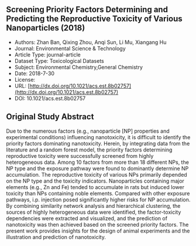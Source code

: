 <script type='text/javascript' src='https://d1bxh8uas1mnw7.cloudfront.net/assets/embed.js'></script>

<div style="float: right; width: 200px" class='altmetric-embed' data-badge-type='donut' data-condensed='true' data-badge-details='right' data-doi="10.1021/acs.est.8b02757"></div>

## Screening Priority Factors Determining and Predicting the Reproductive Toxicity of Various Nanoparticles (2018)
<script type="application/ld+json">
	{	
		"@context": {
			"bs": "https://bioschemas.org/",
			"schema": "https://schema.org/",
			"citation": "schema:citation",
			"name": "schema:name",
			"url": "schema:url",
			"variableMeasured": "schema:variableMeasured"
		},
		"variableMeasured": [
			{
				"@type": "schema:PropertyValue",
				"name": "MI-R1.3-ABSTRACT-BASIC-CHEMICAL_COMPOSITION"
			},
			{
				"@type": "schema:PropertyValue",
				"name": "MI-R1.3-ABSTRACT-BASIC-SURFACE_CHEMISTRY"
			},
			{
				"@type": "schema:PropertyValue",
				"name": "MI-R1.3-ABSTRACT-PHYSCHEM-SIZE"
			},
			{
				"@type": "schema:PropertyValue",
				"name": "MI-R1.3-ABSTRACT-PHYSCHEM-SHAPE"
			},
			{
				"@type": "schema:PropertyValue",
				"name": "MI-R1.3-ABSTRACT-PHYSCHEM-ZETA_POTENTIAL"
			},
			{
				"@type": "schema:PropertyValue",
				"name": "MI-R1.3-ABSTRACT-PHYSCHEM-SURFACE_AREA"
			},
			{
				"@type": "schema:PropertyValue",
				"name": "MI-R1.3-ABSTRACT-TOX-ORGANISM_OR_SPECIES"
			},
			{
				"@type": "schema:PropertyValue",
				"name": "MI-R1.3-ABSTRACT-TOX-in_vivo_subject_age"
			},
			{
				"@type": "schema:PropertyValue",
				"name": "MI-R1.3-ABSTRACT-TOX-in_vivo_subject_weight"
			},
			{
				"@type": "schema:PropertyValue",
				"name": "MI-R1.3-ABSTRACT-TOX-in_vivo_number_of_test_subjects"
			},
			{
				"@type": "schema:PropertyValue",
				"name": "MI-R1.3-ABSTRACT-TOX-CONCENTRATION"
			},
			{
				"@type": "schema:PropertyValue",
				"name": "MI-R1.3-ABSTRACT-TOX-EXPOSURE_TIME"
			}
		],
		"@type": "schema:Dataset",
		"name": "Screening Priority Factors Determining and Predicting the Reproductive Toxicity of Various Nanoparticles",
		"url": "http://dx.doi.org/10.1021/acs.est.8b02757",
		"citation": "https://doi.org/10.1021/acs.est.8b02757",
		"@id": "10.1021/acs.est.8b02757",
		"http://purl.org/dc/terms/conformsTo": { "@type": "schema:CreativeWork", "@id": "https://bioschemas.org/profiles/Dataset/1.0-RELEASE" },
		"schema:license": "",
		"schema:creator": [
		  {
			"@type": "schema:Organization",
			"name": "RiskGONE"
		  }
		],
		"schema:datePublished": "2018-7-30"
	}
</script>

* Authors: Zhan Ban, Qixing Zhou, Anqi Sun, Li Mu, Xiangang Hu
* Journal: Environmental Science &amp; Technology
* Article Type: journal-article
* Dataset Type: Toxicological Datasets
* Subject: Environmental Chemistry,General Chemistry
* Date: 2018-7-30
* License: []()
* URL: [http://dx.doi.org/10.1021/acs.est.8b02757](http://dx.doi.org/10.1021/acs.est.8b02757)
* DOI: 10.1021/acs.est.8b02757



## Original Study Abstract

Due to the numerous factors (e.g., nanoparticle [NP] properties and experimental conditions) influencing nanotoxicity, it is difficult to identify the priority factors dominating nanotoxicity. Herein, by integrating data from the literature and a random forest model, the priority factors determining reproductive toxicity were successfully screened from highly heterogeneous data. Among 10 factors from more than 18 different NPs, the NP type and the exposure pathway were found to dominantly determine NP accumulation. The reproductive toxicity of various NPs primarily depended on the NP type and the toxicity indicators. Nanoparticles containing major elements (e.g., Zn and Fe) tended to accumulate in rats but induced lower toxicity than NPs containing noble elements. Compared with other exposure pathways, i.p. injection posed significantly higher risks for NP accumulation. By combining similarity network analysis and hierarchical clustering, the sources of highly heterogeneous data were identified, the factor-toxicity dependencies were extracted and visualized, and the prediction of nanotoxicity was then achieved based on the screened priority factors. The present work provides insights for the design of animal experiments and the illustration and prediction of nanotoxicity.

